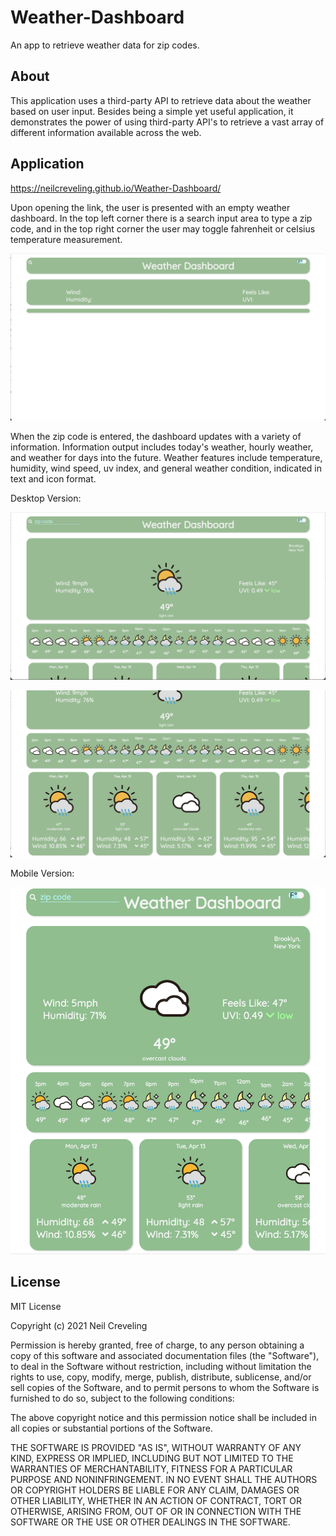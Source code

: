 # Weather-Dashboard
An app to retrieve weather data for zip codes.

## About

This application uses a third-party API to retrieve data about the weather based on user input. Besides being a simple yet useful application, it demonstrates the power of using third-party API's to retrieve a vast array of different information available across the web.

## Application

https://neilcreveling.github.io/Weather-Dashboard/

Upon opening the link, the user is presented with an empty weather dashboard. In the top left corner there is a search input area to type a zip code, and in the top right corner the user may toggle fahrenheit or celsius temperature measurement.


![Weather Dashboard Landing Page](./screenshots/weather_landing.png)


When the zip code is entered, the dashboard updates with a variety of information. Information output includes today's weather, hourly weather, and weather for days into the future. Weather features include temperature, humidity, wind speed, uv index, and general weather condition, indicated in text and icon format.

Desktop Version:

![Weather Dashboard Result Display 1](./screenshots/dashboard_1.png)

![Weather Dashboard Result Display 1](./screenshots/dashboard_2.png)

Mobile Version:

![Weather Dashboard Result Mobile 1](./screenshots/dashboard_mobile.png)


## License

MIT License

Copyright (c) 2021 Neil Creveling

Permission is hereby granted, free of charge, to any person obtaining a copy of this software and associated documentation files (the "Software"), to deal in the Software without restriction, including without limitation the rights to use, copy, modify, merge, publish, distribute, sublicense, and/or sell copies of the Software, and to permit persons to whom the Software is furnished to do so, subject to the following conditions:

The above copyright notice and this permission notice shall be included in all copies or substantial portions of the Software.

THE SOFTWARE IS PROVIDED "AS IS", WITHOUT WARRANTY OF ANY KIND, EXPRESS OR IMPLIED, INCLUDING BUT NOT LIMITED TO THE WARRANTIES OF MERCHANTABILITY, FITNESS FOR A PARTICULAR PURPOSE AND NONINFRINGEMENT. IN NO EVENT SHALL THE AUTHORS OR COPYRIGHT HOLDERS BE LIABLE FOR ANY CLAIM, DAMAGES OR OTHER LIABILITY, WHETHER IN AN ACTION OF CONTRACT, TORT OR OTHERWISE, ARISING FROM, OUT OF OR IN CONNECTION WITH THE SOFTWARE OR THE USE OR OTHER DEALINGS IN THE SOFTWARE.
